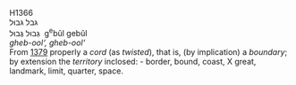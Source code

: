 H1366  
גּבל גּבוּל  
גְּבוּל גֶּבוּל ‎ g<sup>e</sup>bûl gebûl  
*gheb-ool‘,* *gheb-ool‘*  
From [1379](h1379) properly a *cord* (as *twisted*), that is, (by
implication) a *boundary*; by extension the *territory* inclosed: -
border, bound, coast, X great, landmark, limit, quarter, space.  
